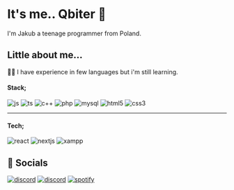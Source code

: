 
# It's me.. Qbiter 👋
I'm Jakub a teenage programmer from Poland. 

## Little about me...
👩‍💻 I have experience in few languages but i'm still learning.


#### Stack;
![js](https://img.shields.io/badge/JAVASCRIPT-000000?style=for-the-badge&logo=javascript)
![ts](https://img.shields.io/badge/typescript-000000?style=for-the-badge&logo=typescript)
![c++](https://img.shields.io/badge/C++-000000?style=for-the-badge&logo=cplusplus&logoColor=blue)
![php](https://img.shields.io/badge/php-000000?style=for-the-badge&logo=php)
![mysql](https://img.shields.io/badge/mysql-000000?style=for-the-badge&logo=mysql)
![html5](https://img.shields.io/badge/HTML5-000000?style=for-the-badge&logo=html5)
![css3](https://img.shields.io/badge/CSS3-000000?style=for-the-badge&logo=css3&logoColor=blue)

-----

#### Tech;
![react](https://img.shields.io/badge/react-262626?style=for-the-badge&logo=react)
![nextjs](https://img.shields.io/badge/next-0d0d0d?style=for-the-badge&logo=next.js)
![xampp](https://img.shields.io/badge/xampp-1a0f00?style=for-the-badge&logo=xampp)

## 🔗 Socials
[![discord](https://img.shields.io/badge/qbiter-7289da?style=for-the-badge&logo=discord&logoColor=white)](https://discord.com/users/385119411427606541)
[![discord](https://img.shields.io/badge/ferb00-7289da?style=for-the-badge&logo=discord&logoColor=white)](https://discord.com/users/772425201568055316)
[![spotify](https://img.shields.io/badge/QBITER-1DB954?style=for-the-badge&logo=spotify&logoColor=white)](https://open.spotify.com/user/a56r3hj0uz08zxqsdnjg0rio4?si=60176d56daf3407c)
